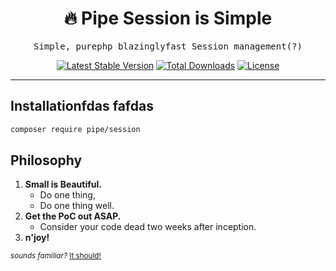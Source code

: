 <h1 align=center>🔥 Pipe Session is Simple</h1>

<p align=center>
  <samp>Simple, purephp blazinglyfast Session management(?)</samp>
</p>

<p align="center">
    <a href="https://packagist.org/packages/pipe/session"><img src="https://poser.pugx.org/pipe/session/v/stable?style=for-the-badge" alt="Latest Stable Version"/></a>
    <a href="https://packagist.org/packages/pipe/session"><img src="https://poser.pugx.org/pipe/session/downloads?style=for-the-badge" alt="Total Downloads"/></a>
    <a href="https://packagist.org/packages/pipe/session"><img src="https://poser.pugx.org/pipe/session/license?style=for-the-badge" alt="License"/></a>
</p>

---

## Installationfdas fafdas

```bash
composer require pipe/session
```

## Philosophy

1. **Small is Beautiful.**
   - Do one thing,
   - Do one thing well.
1. **Get the PoC out ASAP.**
   - Consider your code dead two weeks after inception.
1. **n'joy!**

<small>_sounds familiar?_ [It should!](https://en.wikipedia.org/wiki/Unix_philosophy#Origin)</small>

